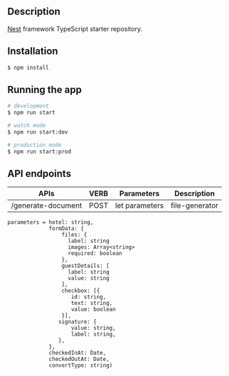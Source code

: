 ## Description

[Nest](https://github.com/nestjs/nest) framework TypeScript starter repository.

## Installation

```bash
$ npm install
```

## Running the app

```bash
# development
$ npm run start

# watch mode
$ npm run start:dev

# production mode
$ npm run start:prod
```

## API endpoints

| APIs | VERB | Parameters | Description |
| --- | --- | --- | --- |
| /generate-document | POST | let parameters  | file-generator |

```
parameters = hotel: string,
             formData: {
                 files: {
                   label: string
                   images: Array<string>
                   required: boolean
                 },
                 guestDetails: [
                   label: string
                   value: string
                 ],
                 checkbox: [{
                    id: string,
                    text: string,
                    value: boolean
                 }],
                signature: {
                    value: string,
                    label: string,
                },
             },
             checkedInAt: Date,
             checkedOutAt: Date,
             convertType: string) 

```

